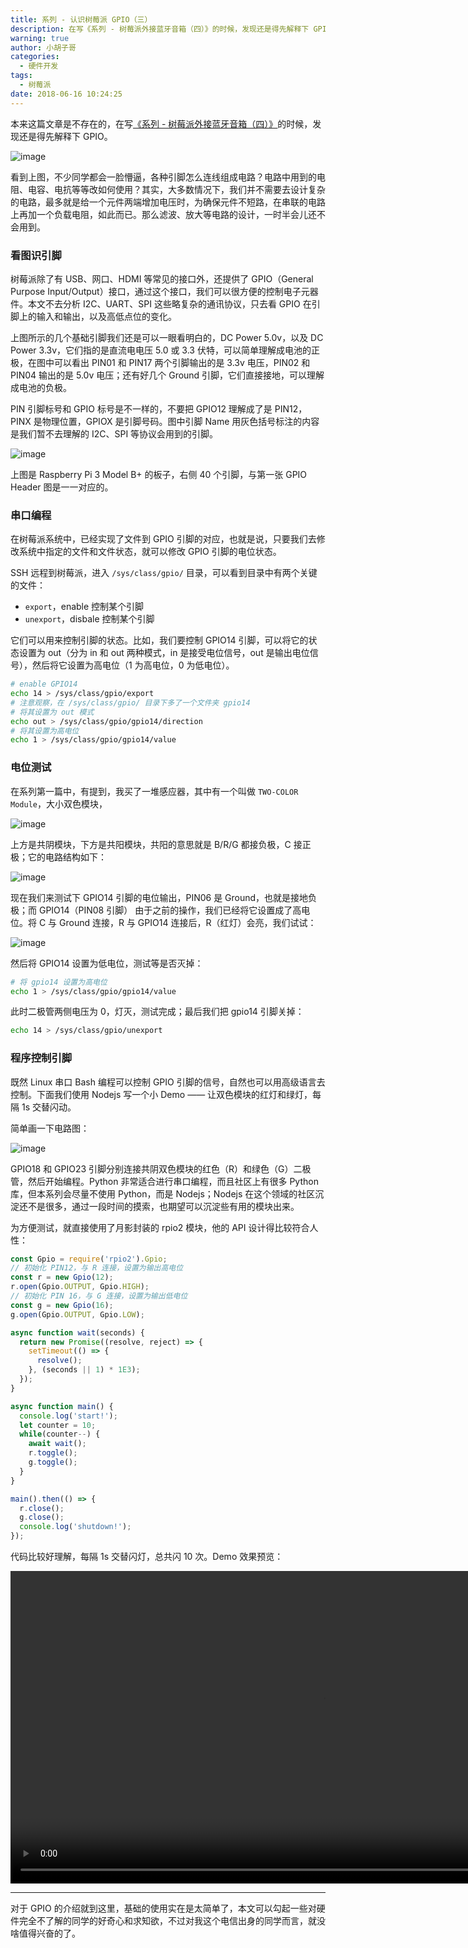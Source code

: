 ```yaml
---
title: 系列 - 认识树莓派 GPIO（三）
description: 在写《系列 - 树莓派外接蓝牙音箱（四）》的时候，发现还是得先解释下 GPIO
warning: true
author: 小胡子哥
categories:
  - 硬件开发
tags:
  - 树莓派
date: 2018-06-16 10:24:25
---
```


本来这篇文章是不存在的，在写[《系列 - 树莓派外接蓝牙音箱（四）》](/blog/2018/06/18/rasyberry-pi-playback/)的时候，发现还是得先解释下 GPIO。

![image](../blogimgs/2018/06/16/2018-06-17-19-55-28.jpg)

看到上图，不少同学都会一脸懵逼，各种引脚怎么连线组成电路？电路中用到的电阻、电容、电抗等等改如何使用？其实，大多数情况下，我们并不需要去设计复杂的电路，最多就是给一个元件两端增加电压时，为确保元件不短路，在串联的电路上再加一个负载电阻，如此而已。那么滤波、放大等电路的设计，一时半会儿还不会用到。

### 看图识引脚

树莓派除了有 USB、网口、HDMI 等常见的接口外，还提供了 GPIO（General Purpose Input/Output）接口，通过这个接口，我们可以很方便的控制电子元器件。本文不去分析 I2C、UART、SPI 这些略复杂的通讯协议，只去看 GPIO 在引脚上的输入和输出，以及高低点位的变化。

上图所示的几个基础引脚我们还是可以一眼看明白的，DC Power 5.0v，以及 DC Power 3.3v，它们指的是直流电电压 5.0 或 3.3 伏特，可以简单理解成电池的正极，在图中可以看出 PIN01 和 PIN17 两个引脚输出的是 3.3v 电压，PIN02 和 PIN04 输出的是 5.0v 电压；还有好几个 Ground 引脚，它们直接接地，可以理解成电池的负极。

PIN 引脚标号和 GPIO 标号是不一样的，不要把  GPIO12 理解成了是 PIN12，PINX 是物理位置，GPIOX 是引脚号码。图中引脚 Name 用灰色括号标注的内容是我们暂不去理解的 I2C、SPI 等协议会用到的引脚。

![image](../blogimgs/2018/06/16/2018-06-17-22-19-11.png)

上图是 Raspberry Pi  3 Model B+ 的板子，右侧 40 个引脚，与第一张 GPIO Header 图是一一对应的。

### 串口编程

在树莓派系统中，已经实现了文件到 GPIO 引脚的对应，也就是说，只要我们去修改系统中指定的文件和文件状态，就可以修改 GPIO 引脚的电位状态。

SSH 远程到树莓派，进入 `/sys/class/gpio/` 目录，可以看到目录中有两个关键的文件：

- `export`，enable 控制某个引脚
- `unexport`，disbale 控制某个引脚

它们可以用来控制引脚的状态。比如，我们要控制 GPIO14 引脚，可以将它的状态设置为 out（分为 in 和 out 两种模式，in 是接受电位信号，out 是输出电位信号），然后将它设置为高电位（1 为高电位，0 为低电位）。

```bash
# enable GPIO14
echo 14 > /sys/class/gpio/export
# 注意观察，在 /sys/class/gpio/ 目录下多了一个文件夹 gpio14
# 将其设置为 out 模式
echo out > /sys/class/gpio/gpio14/direction
# 将其设置为高电位
echo 1 > /sys/class/gpio/gpio14/value
```

### 电位测试

在系列第一篇中，有提到，我买了一堆感应器，其中有一个叫做 `TWO-COLOR Module`，大小双色模块，

![image](../blogimgs/2018/06/16/2018-06-17-22-33-44.png)

上方是共阴模块，下方是共阳模块，共阳的意思就是 B/R/G 都接负极，C 接正极；它的电路结构如下：

![image](../blogimgs/2018/06/16/2018-06-17-22-28-27.png)

现在我们来测试下 GPIO14 引脚的电位输出，PIN06 是 Ground，也就是接地负极；而 GPIO14（PIN08 引脚） 由于之前的操作，我们已经将它设置成了高电位。将 C 与 Ground 连接，R 与 GPIO14 连接后，R（红灯）会亮，我们试试：

![image](../blogimgs/2018/06/16/2018-06-17-22-38-39.jpg)

然后将 GPIO14 设置为低电位，测试等是否灭掉：

```bash
# 将 gpio14 设置为高电位
echo 1 > /sys/class/gpio/gpio14/value
```

此时二极管两侧电压为 0，灯灭，测试完成；最后我们把 gpio14 引脚关掉：

```bash
echo 14 > /sys/class/gpio/unexport
```

### 程序控制引脚

既然 Linux 串口 Bash 编程可以控制 GPIO 引脚的信号，自然也可以用高级语言去控制。下面我们使用 Nodejs 写一个小 Demo —— 让双色模块的红灯和绿灯，每隔 1s 交替闪动。

简单画一下电路图：

![image](../blogimgs/2018/06/16/2018-06-17-22-56-34.png)

GPIO18 和 GPIO23 引脚分别连接共阴双色模块的红色（R）和绿色（G）二极管，然后开始编程。Python 非常适合进行串口编程，而且社区上有很多 Python 库，但本系列会尽量不使用 Python，而是 Nodejs；Nodejs 在这个领域的社区沉淀还不是很多，通过一段时间的摸索，也期望可以沉淀些有用的模块出来。

为方便测试，就直接使用了月影封装的 rpio2 模块，他的 API 设计得比较符合人性：

```js
const Gpio = require('rpio2').Gpio;
// 初始化 PIN12，与 R 连接，设置为输出高电位
const r = new Gpio(12);
r.open(Gpio.OUTPUT, Gpio.HIGH);
// 初始化 PIN 16，与 G 连接，设置为输出低电位
const g = new Gpio(16);
g.open(Gpio.OUTPUT, Gpio.LOW);

async function wait(seconds) {
  return new Promise((resolve, reject) => {
    setTimeout(() => {
      resolve();
    }, (seconds || 1) * 1E3);
  });
}

async function main() {
  console.log('start!');
  let counter = 10;
  while(counter--) {
    await wait();
    r.toggle();
    g.toggle(); 
  }
}

main().then(() => {
  r.close();
  g.close();
  console.log('shutdown!');
});
```

代码比较好理解，每隔 1s 交替闪灯，总共闪 10 次。Demo 效果预览：

<video src="../blogimgs/2018/06/raspberry-two-colors.mp4" controls height="500"></video>

---

对于 GPIO 的介绍就到这里，基础的使用实在是太简单了，本文可以勾起一些对硬件完全不了解的同学的好奇心和求知欲，不过对我这个电信出身的同学而言，就没啥值得兴奋的了。
